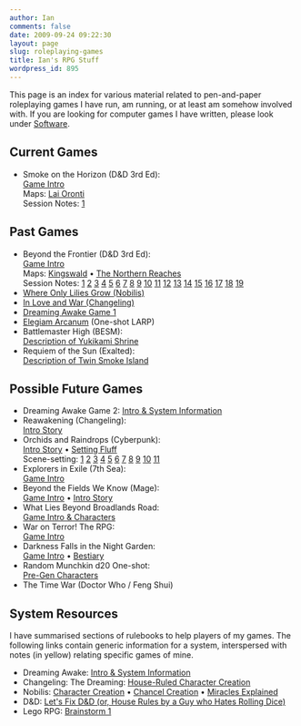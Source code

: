 ```yaml
---
author: Ian
comments: false
date: 2009-09-24 09:22:30
layout: page
slug: roleplaying-games
title: Ian's RPG Stuff
wordpress_id: 895
---
```


This page is an index for various material related to pen-and-paper roleplaying games I have run, am running, or at least am somehow involved with. If you are looking for computer games I have written, please look under <a href="http://software.ianrenton.com">Software</a>.

<div class="table-col">
<h2>Current Games</h2>
<ul>
<li>Smoke on the Horizon (D&amp;D 3rd Ed):<br/>
<a href="./smoke-on-the-horizon-game-intro">Game Intro</a><br/>
Maps: <a href="./maps/lai-oronti.jpg">Lai Oronti</a><br/>
Session Notes: <a href="./smoke-on-the-horizon-session-1-notes/">1</a></li>
</ul>
<h2>Past Games</h2>
<ul>
	<li>Beyond the Frontier (D&amp;D 3rd Ed):<br/>
<a href="./beyond-the-frontier-game-intro">Game Intro</a><br/>
Maps: <a href="./map-of-kingswald">Kingswald</a> • <a href="./map-of-the-northern-reaches">The Northern Reaches</a><br/>
Session Notes: <a href="./beyond-the-frontier-session-1-notes/">1</a> <a href="./beyond-the-frontier-session-2-notes/">2</a> <a href="./beyond-the-frontier-session-3-notes/">3</a> <a href="./beyond-the-frontier-session-4-notes/">4</a> <a href="./beyond-the-frontier-session-5-notes/">5</a> <a href="./beyond-the-frontier-session-6-notes/">6</a> <a href="./beyond-the-frontier-session-7-notes/">7</a> <a href="./beyond-the-frontier-session-8-notes/">8</a> <a href="./beyond-the-frontier-session-9-notes/">9</a> <a href="./beyond-the-frontier-session-10-notes/">10</a> <a href="./beyond-the-frontier-session-11-notes/">11</a> <a href="./beyond-the-frontier-session-12-notes/">12</a> <a href="./beyond-the-frontier-session-13-notes/">13</a> <a href="./beyond-the-frontier-session-14-notes/">14</a> <a href="./beyond-the-frontier-session-15-notes/">15</a> <a href="./beyond-the-frontier-session-16-notes/">16</a> <a href="./beyond-the-frontier-session-17-notes/">17</a> <a href="./beyond-the-frontier-session-18-notes/">18</a> <a href="./beyond-the-frontier-session-19-notes/">19</a></li>
	<li><a href="./nobilis-where-only-lilies-grow">Where Only Lilies Grow (Nobilis)</a></li>
	<li><a href="./changeling-in-love-and-war">In Love and War (Changeling)</a></li>
	<li><a href="./dreaming-awake-game-1">Dreaming Awake Game 1</a></li>
	<li><a href="./elegiam-arcanum">Elegiam Arcanum</a> (One-shot LARP)</li>
	<li>Battlemaster High (BESM):<br/>
<a href="./yukikami-shrine">Description of Yukikami Shrine</a></li>
	<li>Requiem of the Sun (Exalted):<br/>
<a href="./twin-smoke-island">Description of Twin Smoke Island</a></li>
</ul>
</div>
<div class="table-col">
<h2>Possible Future Games</h2>
<ul>
	<li>Dreaming Awake Game 2:
<a href="./dreaming-awake-tabletop-game">Intro &amp; System Information</a></li>
	<li>Reawakening (Changeling):<br/>
<a href="./reawakening">Intro Story</a></li>
	<li>Orchids and Raindrops (Cyberpunk):<br/>
<a href="./orchids-and-raindrops-intro-story">Intro Story</a> • <a href="./orchids-and-raindrops-setting-fluff">Setting Fluff</a><br/>
Scene-setting: <a href="http://blog.monsteractive.com/showcase-24-marek-okon/">1</a> <a href="http://i.imgur.com/OamQd.jpg">2</a> <a href="http://i4.minus.com/iDom0um01SXqs.jpg">3</a> <a href="http://i.imgur.com/P5jTg.jpg">4</a> <a href="http://imgur.com/a/nBBEW">5</a> <a href="http://www.all-holidays.de/ght/media/rokgallery/0/0fe78847-c3b4-4272-af35-ab07d49b01ab/07c29308-afa3-4ed7-f392-d70ff12ef0f5.jpg">6</a> <a href="http://imgur.com/a/V6hu9">7</a> <a href="http://imgur.com/a/ixxhg">8</a> <a href="http://i.imgur.com/9GO1aJS.jpg">9</a> <a href="http://i.imgur.com/KyD23Zg.jpg">10</a> <a href="http://cghub.com/images/view/179719">11</a></li>
	<li>Explorers in Exile (7th Sea):<br/><a href="./explorers-in-exile-game-intro">Game Intro</a></li>
	<li>Beyond the Fields We Know (Mage):<br/>
<a href="./mage-beyond-the-fields-we-know">Game Intro</a> • <a href="http://fiction.ianrenton.com/catching-the-bug">Intro Story</a></li>
	<li>What Lies Beyond Broadlands Road:<br/>
<a href="./what-lies-beyond-broadlands-road">Game Intro &amp; Characters</a></li>
	<li>War on Terror! The RPG:<br/>
<a href="./war-on-terror-the-rpg">Game Intro</a></li>
	<li>Darkness Falls in the Night Garden:<br/>
<a href="./darkness-falls-in-the-night-garden">Game Intro</a> • <a href="./the-devils-of-the-night-garden">Bestiary</a></li>
	<li>Random Munchkin d20 One-shot:<br/>
<a href="./ye-standarde-roleplayinge-partie/">Pre-Gen Characters</a></li>
	<li>The Time War (Doctor Who / Feng Shui)</li>
</ul>
</div>
<div class="clear"></div>

<h2>System Resources</h2>
I have summarised sections of rulebooks to help players of my games. The following links contain generic information for a system, interspersed with notes (in yellow) relating specific games of mine.
<ul>
	<li>Dreaming Awake: <a href="./dreaming-awake-tabletop-game">Intro &amp; System Information</a></li>
	<li>Changeling: The Dreaming: <a href="./ians-modified-changeling-rules">House-Ruled Character Creation</a></li>
	<li>Nobilis: <a href="./nobilis-character-creation">Character Creation</a> • <a href="./nobilis-chancel-creation">Chancel Creation</a> • <a href="./using-miracles-in-nobilis">Miracles Explained</a></li>
	<li>D&amp;D: <a href="./lets-fix-dd-or-house-rules-by-a-guy-who-hates-rolling-dice">Let's Fix D&amp;D (or, House Rules by a Guy who Hates Rolling Dice)</a></li>
	<li>Lego RPG: <a href="./lego-rpg-brainstorm-1">Brainstorm 1</a></li>
</ul>
